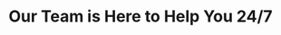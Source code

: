 ---
title: Our Team is Here to Help You 24/7
button: Contact Us
href: /contact-us
support:
    - Get expert assistance anytime with our 24/7 live chat support.
    - Resolve issues independently with our video walkthroughs and guides.
    - Master data flow management with our comprehensive tutorials.
    - Stay up-to-date with the latest features through our regular webinars.
    - Access a community of experts and peers in our exclusive forums.
---